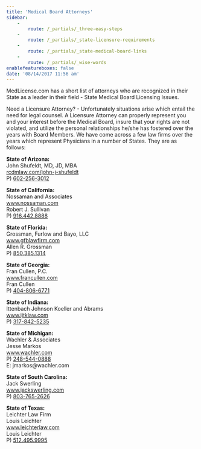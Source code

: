 ```yaml
---
title: 'Medical Board Attorneys'
sidebar:
    -
        route: /_partials/_three-easy-steps
    -
        route: /_partials/_state-licensure-requirements
    -
        route: /_partials/_state-medical-board-links
    -
        route: /_partials/_wise-words
enablefeatureboxes: false
date: '08/14/2017 11:56 am'
---
```


<p class="c2">MedLicense.com has a short list of attorneys who are recognized in their State as a leader in their field - State Medical Board Licensing Issues.</p>
<p class="c2">Need a Licensure Attorney? - Unfortunately situations arise which entail the need for legal counsel. A Licensure Attorney can properly represent you and your interest before the Medical Board, insure that your rights are not violated, and utilize the personal relationships he/she has fostered over the years with Board Members. We have come across a few law firms over the years which represent Physicians in a number of States. They are as follows:</p>
<p class="c2"><strong>State of Arizona:&nbsp;</strong><br />John Shufeldt, MD, JD, MBA&nbsp;<br /><a href="http://rcdmlaw.com/john-j-shufeldt/">rcdmlaw.com/john-j-shufeldt</a>&nbsp;<br />P) <a href="tel:+16022563012">602-256-3012</a></p>
<p class="c2"><strong>State of California:&nbsp;</strong><br />Nossaman and Associates&nbsp;<br /><a href="http://www.nossaman.com/">www.nossaman.com</a>&nbsp;<br />Robert J. Sullivan&nbsp;<br />P) <a href="tel:+19164428888">916.442.8888</a></p>
<p class="c2"><strong>State of Florida:&nbsp;</strong><br />Grossman, Furlow and Bayo, LLC&nbsp;<br /><a href="http://www.gfblawfirm.com/">www.gfblawfirm.com</a>&nbsp;<br />Allen R. Grossman&nbsp;<br />P) <a href="tel:+18503851314">850.385.1314</a></p>
<p class="c2"><strong>State of Georgia:&nbsp;</strong><br />Fran Cullen, P.C.&nbsp;<br /><a href="http://www.francullen.com/">www.francullen.com</a>&nbsp;<br />Fran Cullen&nbsp;<br />P) <a href="tel:+14048066771">404-806-6771</a></p>
<p class="c2"><strong>State of Indiana:&nbsp;</strong><br />Ittenbach Johnson Koeller and Abrams&nbsp;<br /><a href="http://www.ijtklaw.com/">www.ijtklaw.com</a>&nbsp;<br />P) <a href="tel:+13178425235">317-842-5235</a></p>
<p class="c2"><strong>State of Michigan:&nbsp;</strong><br />Wachler &amp; Associates&nbsp;<br />Jesse Markos&nbsp;<br /><a href="http://www.wachler.com/">www.wachler.com</a>&nbsp;<br />P) <a href="tel:+12485440888">248-544-0888</a>&nbsp;<br />E: jmarkos@wachler.com</p>
<p class="c2"><strong>State of South Carolina:</strong>&nbsp;<br />Jack Swerling&nbsp;<br /><a href="http://www.jackswerling.com/">www.jackswerling.com</a>&nbsp;<br />P) <a href="tel:+18037652626">803-765-2626</a></p>
<p class="c2"><strong>State of Texas:&nbsp;</strong><br />Leichter Law Firm&nbsp;<br />Louis Leichter&nbsp;<br /><a href="http://www.leichterlaw.com/">www.leichterlaw.com</a>&nbsp;<br />Louis Leichter&nbsp;<br />P) <a href="tel:+15124959995">512.495.9995</a>&nbsp;</p>
<p>&nbsp;</p>